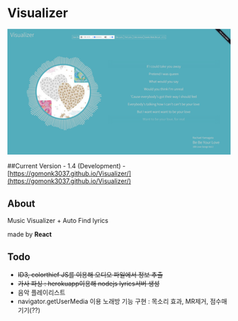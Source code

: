 # Visualizer

![v1.3](images/v1.4.png)

##Current Version - 1.4
(Development) - [https://gomonk3037.github.io/Visualizer/](https://gomonk3037.github.io/Visualizer/)

## About

Music Visualizer  + Auto Find lyrics

made by **React**

## Todo

- ~~ID3, colorthief JS를 이용해 오디오 파일에서 정보 추출~~
- ~~가사 파싱 : herokuapp이용해 nodejs lyrics서버 생성~~
- 음악 플레이리스트
- navigator.getUserMedia 이용 노래방 기능 구현 : 목소리 효과, MR제거, 점수매기기(??)

